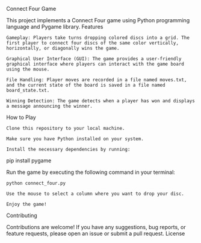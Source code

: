 Connect Four Game

This project implements a Connect Four game using Python programming language and Pygame library.
Features

    Gameplay: Players take turns dropping colored discs into a grid. The first player to connect four discs of the same color vertically, horizontally, or diagonally wins the game.

    Graphical User Interface (GUI): The game provides a user-friendly graphical interface where players can interact with the game board using the mouse.

    File Handling: Player moves are recorded in a file named moves.txt, and the current state of the board is saved in a file named board_state.txt.

    Winning Detection: The game detects when a player has won and displays a message announcing the winner.

How to Play

    Clone this repository to your local machine.

    Make sure you have Python installed on your system.

    Install the necessary dependencies by running:

pip install pygame

Run the game by executing the following command in your terminal:

    python connect_four.py

    Use the mouse to select a column where you want to drop your disc.

    Enjoy the game!

Contributing

Contributions are welcome! If you have any suggestions, bug reports, or feature requests, please open an issue or submit a pull request.
License
